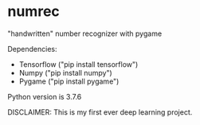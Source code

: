 # numrec
"handwritten" number recognizer with pygame

Dependencies:
  - Tensorflow ("pip install tensorflow")
  - Numpy ("pip install numpy")
  - Pygame ("pip install pygame")
  
Python version is 3.7.6

DISCLAIMER: This is my first ever deep learning project.
